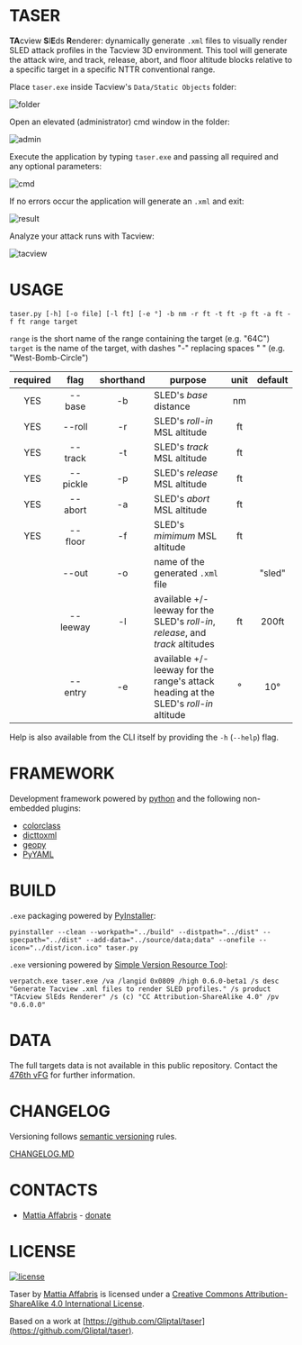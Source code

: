 TASER
======

**TA**cview **S**l**E**ds **R**enderer: dynamically generate `.xml` files to visually render SLED attack profiles in the Tacview 3D environment. This tool will generate the attack wire, and track, release, abort, and floor altitude blocks relative to a specific target in a specific NTTR conventional range.

Place `taser.exe` inside Tacview's `Data/Static Objects` folder:

![folder](http://i.imgur.com/UoaYtNk.jpg)

Open an elevated (administrator) cmd window in the folder:

![admin](http://i.imgur.com/WdNJzux.jpg)

Execute the application by typing `taser.exe` and passing all required and any optional parameters:

![cmd](http://i.imgur.com/lK5lKhR.jpg)

If no errors occur the application will generate an `.xml` and exit:

![result](http://i.imgur.com/DPDaZKN.jpg)

Analyze your attack runs with Tacview:

![tacview](http://i.imgur.com/B4emnDk.jpg)

USAGE
======

`taser.py [-h] [-o file] [-l ft] [-e °] -b nm -r ft -t ft -p ft -a ft -f ft range target`

`range` is the short name of the range containing the target (e.g. "64C")
`target` is the name of the target, with dashes "-" replacing spaces " " (e.g. "West-Bomb-Circle")

| required | flag | shorthand | purpose | unit | default |
| :---: | :---: | :---: | --- | :---: | :---: |
| YES | --base | -b | SLED's *base* distance | nm | |
| YES | --roll | -r | SLED's *roll-in* MSL altitude | ft | |
| YES | --track | -t | SLED's *track* MSL altitude | ft | |
| YES | --pickle | -p | SLED's *release* MSL altitude | ft | |
| YES | --abort | -a | SLED's *abort* MSL altitude | ft | |
| YES | --floor | -f | SLED's *mimimum* MSL altitude | ft | |
| | --out | -o | name of the generated `.xml` file | | "sled" |
| | --leeway | -l | available +/- leeway for the SLED's *roll-in*, *release*, and *track* altitudes | ft | 200ft |
| | --entry | -e | available +/- leeway for the range's attack heading at the SLED's *roll-in* altitude | ° | 10° |

Help is also available from the CLI itself by providing the `-h` (`--help`) flag.

FRAMEWORK
======

Development framework powered by [python](https://www.python.org/) and the following non-embedded plugins:

- [colorclass](https://pypi.python.org/pypi/colorclass)
- [dicttoxml](https://pypi.python.org/pypi/dicttoxml)
- [geopy](https://github.com/geopy/geopy)
- [PyYAML](http://pyyaml.org/)

BUILD
======

`.exe` packaging powered by [PyInstaller](http://www.pyinstaller.org/):

`pyinstaller --clean --workpath="../build" --distpath="../dist" --specpath="../dist" --add-data="../source/data;data" --onefile --icon="../dist/icon.ico" taser.py`

`.exe` versioning powered by [Simple Version Resource Tool](https://www.codeproject.com/articles/37133/simple-version-resource-tool-for-windows):

`verpatch.exe taser.exe /va /langid 0x0809 /high 0.6.0-beta1 /s desc "Generate Tacview .xml files to render SLED profiles." /s product "TAcview SlEds Renderer" /s (c) "CC Attribution-ShareAlike 4.0" /pv "0.6.0.0"`

DATA
======

The full targets data is not available in this public repository. Contact the [476th vFG](http://www.476vfightergroup.com/content.php) for further information.

CHANGELOG
======

Versioning follows [semantic versioning](http://semver.org/) rules.

[CHANGELOG.MD](https://github.com/Gliptal/tsr/blob/master/CHANGELOG.md)

CONTACTS
======

- [Mattia Affabris](https://github.com/Gliptal) - [donate](https://www.paypal.me/Gliptal)

LICENSE
======

[![license](https://i.creativecommons.org/l/by-sa/4.0/80x15.png)](http://creativecommons.org/licenses/by-sa/4.0/)

Taser by [Mattia Affabris](mailto:affa@outlook.it) is licensed under a [Creative Commons Attribution-ShareAlike 4.0 International License](http://creativecommons.org/licenses/by-sa/4.0/).

Based on a work at [https://github.com/Gliptal/taser](https://github.com/Gliptal/taser).
